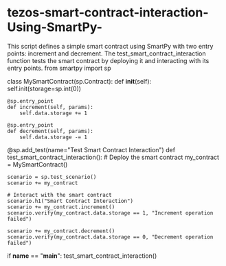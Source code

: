 # tezos-smart-contract-interaction-Using-SmartPy-    
This script defines a simple smart contract using SmartPy with two entry points: increment and decrement. The test_smart_contract_interaction function tests the smart contract by deploying it and interacting with its entry points. 
from smartpy import sp

class MySmartContract(sp.Contract):
    def __init__(self):
        self.init(storage=sp.int(0))

    @sp.entry_point
    def increment(self, params):
        self.data.storage += 1

    @sp.entry_point
    def decrement(self, params):
        self.data.storage -= 1

@sp.add_test(name="Test Smart Contract Interaction")
def test_smart_contract_interaction():
    # Deploy the smart contract
    my_contract = MySmartContract()

    scenario = sp.test_scenario()
    scenario += my_contract

    # Interact with the smart contract
    scenario.h1("Smart Contract Interaction")
    scenario += my_contract.increment()
    scenario.verify(my_contract.data.storage == 1, "Increment operation failed")

    scenario += my_contract.decrement()
    scenario.verify(my_contract.data.storage == 0, "Decrement operation failed")

if __name__ == "__main__":
    test_smart_contract_interaction()
